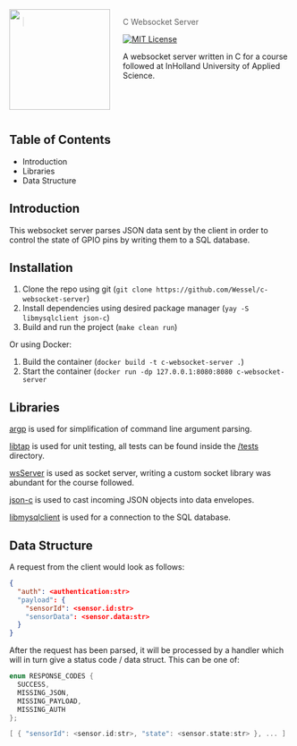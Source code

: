 <img src="https://avatars.githubusercontent.com/u/29184334?v=4" align="left" width="180px" height="180px"/>
<img align="left" width="0" height="192px" hspace="10"/>

> C Websocket Server

[![MIT License](https://img.shields.io/badge/license-MIT-007EC7.svg?style=flat-square)](/LICENSE)

A websocket server written in C for a course followed at InHolland University of
Applied Science.

<br><br><br>

## Table of Contents
* Introduction
* Libraries
* Data Structure

## Introduction
This websocket server parses JSON data sent by the client
in order to control the state of GPIO pins by writing them to a SQL database.

## Installation
1. Clone the repo using git (`git clone https://github.com/Wessel/c-websocket-server`)
2. Install dependencies using desired package manager (`yay -S libmysqlclient json-c`)
3. Build and run the project (`make clean run`)

Or using Docker:
1. Build the container (`docker build -t c-websocket-server .`)
2. Start the container (`docker run -dp 127.0.0.1:8080:8080 c-websocket-server`

## Libraries

[argp](https://www.gnu.org/software/libc/manual/html_node/Argp.html) is used
for simplification of command line argument parsing.

[libtap](https://github.com/zorgnax/libtap) is used for unit testing, all tests
can be found inside the [/tests](/tests) directory.

[wsServer](https://github.com/Theldus/wsServer) is used as socket server, writing
a custom socket library was abundant for the course followed.

[json-c](https://github.com/json-c/json-c) is used to cast incoming JSON objects
into data envelopes.

[libmysqlclient](https://dev.mysql.com/downloads/c-api/) is used for a connection
to the SQL database.

## Data Structure
A request from the client would look as follows:
```json
{
  "auth": <authentication:str>
  "payload": {
    "sensorId": <sensor.id:str>
    "sensorData": <sensor.data:str>
  }
}
```

After the request has been parsed, it will be processed by a handler which will
in turn give a status code / data struct. This can be one of:
```c
enum RESPONSE_CODES {
  SUCCESS,
  MISSING_JSON,
  MISSING_PAYLOAD,
  MISSING_AUTH
};

[ { "sensorId": <sensor.id:str>, "state": <sensor.state:str> }, ... ]
```
